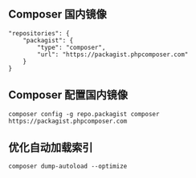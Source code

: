 ## Composer 国内镜像
~~~
"repositories": {
    "packagist": {
        "type": "composer",
        "url": "https://packagist.phpcomposer.com"
    }
}
~~~
## Composer 配置国内镜像
~~~
composer config -g repo.packagist composer https://packagist.phpcomposer.com
~~~

## 优化自动加载索引
~~~
composer dump-autoload --optimize
~~~